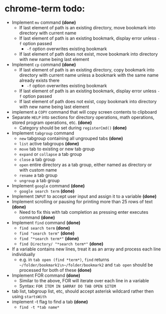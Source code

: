 # chrome-term todo:
 - Implement `mv` command **(done)**
    - If last element of path is an existing directory, move bookmark into directory with current name
    - If last element of path is an existing bookmark, display error unless `-f` option passed
        - `-f` option overwrites existing bookmark
    - If last element of path does not exist, move bookmark into directory with new name being last element
 - Implement `cp` command **(done)**
    - If last element of path is an existing directory, copy bookmark into directory with current name unless a bookmark with the same name already exists there
        - `-f` option overwrites existing bookmark
    - If last element of path is an existing bookmark, display error unless `-f` option passed
    - If last element of path does not exist, copy bookmark into directory with new name being last element
 - implement a `COPY` command that will copy screen contents to clipboard
 - Separate `HELP` into sections for directory operations, math operations, stored program operations, etc. **(done)**
    - Category should be set during `registerCmd()` **(done)**
 - Implement `tabgroup` command
    - `new` tabgroup containing all ungrouped tabs **(done)**
    - `list` active tabgroups **(done)**
    - `move` tab to existing or new tab group
    - `expand` or `collapse` a tab group
    - `close` a tab group
    - `open` entire directory as a tab group, either named as directory or with custom name
    - `rename` a tab group 
    - `ungroup` a tab group
 - Implement `google` command **(done)**
   - `google search term` **(done)**
 - Implement `INPUT` to accept user input and assign it to a variable **(done)**
 - Implement scrolling or pausing for printing more than 25 rows of text **(done)**
   - Need to fix this with tab completion as pressing enter executes command **(done)**
 - Implement `find` command **(done)**
   - `find search term` **(done)**
   - `find "search term"` **(done)**
   - `find "*search term*"` **(done)**
   - `find Directory/ "*search term*"` **(done)**
 - If a variable contains new lines, treat it as an array and process each line individually
   - e.g. in `tab open (find *term*)`, `find` returns `~/folder/bookmark1\n~/folder/bookmark2` and `tab open` should be processed for both of these **(done)**
 - Implement FOR command **(done)**
   - Similar to the above, FOR will iterate over each line in a variable
   - Syntax: `FOR ITEM IN $ARRAY DO TAB OPEN $ITEM`
 - tab list, tabgroup list, etc, should accept asterisk wildcard rather then using `startsWith`
 - implement -t flag to find a tab **(done)**
   - `find -t *tab name*`